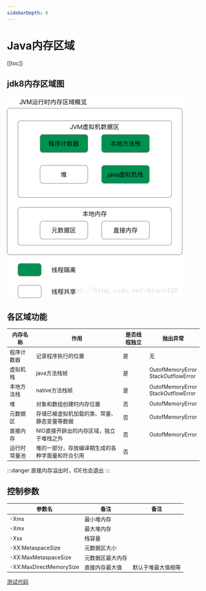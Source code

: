 ```yaml
---
sidebarDepth: 0
---
```


# Java内存区域

[[toc]]

## jdk8内存区域图

![](./pic/jvm_memory_area.jpg)


## 各区域功能

| 内存名称     | 作用                                             | 是否线程独立 | 抛出异常                                |
| ------------ | ------------------------------------------------ | ------------ | --------------------------------------- |
| 程序计数器   | 记录程序执行的位置                               | 是           | 无                                      |
| 虚拟机栈     | java方法栈帧                                     | 是           | OutofMemoryError<br />StackOutflowError |
| 本地方法栈   | native方法栈帧                                   | 是           | OutofMemoryError<br />StackOutflowError |
| 堆           | 对象和数组创建时内存位置                         | 否           | OutofMemoryError                        |
| 元数据区     | 存储已被虚拟机加载的类、常量、静态变量等数据     | 否           | OutofMemoryError                        |
| 直接内存     | NIO直接开辟出的内存区域，独立于堆栈之外          | 否           | OutofMemoryError                        |
| 运行时常量池 | 堆的一部分，存放编译期生成的各种字面量和符合引用 | 否           |                                         |

:::danger
直接内存溢出时，IDE也会退出
:::


## 控制参数

| 参数名                  | 备注             | 备注               |
| ----------------------- | ---------------- | ------------------ |
| -Xms                    | 最小堆内存       |                    |
| -Xmx                    | 最大堆内存       |                    |
| -Xss                    | 栈容量           |                    |
| -XX:MetaspaceSize       | 元数据区大小     |                    |
| -XX:MaxMetaspaceSize    | 元数据区最大内存 |                    |
| -XX:MaxDirectMemorySize | 直接内存最大值   | 默认于堆最大值相等 |



[测试代码](https://github.com/VAS-QZ/Learning/tree/master/Jvm)